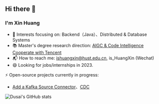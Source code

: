 ## Hi there 👋


<!--
**isHuangXin/isHuangXin** is a ✨ _special_ ✨ repository because its `README.md` (this file) appears on your GitHub profile.

Here are some ideas to get you started:

- 🔭 I’m currently working on ...
- 🌱 I’m currently learning ...
- 👯 I’m looking to collaborate on ...
- 🤔 I’m looking for help with ...
- 💬 Ask me about ...
- 📫 How to reach me: ...
- 😄 Pronouns: ...
- ⚡ Fun fact: ...
-->


<!-- - 🍊 I will continue postgraduate study in computer science at Huazhong University of Science and Technology this September.
- 📚 My research interests: Machine Learning, Compilation principle, Natural Language Processing for Code(NLP4Code).
- 💻 I’m currently working on designing and code-to-code matching algorithm.-->
<!-- - 💻 My current interests: Natural Language Processing for Code(NLP4Code), Compilers Principles. -->
### I'm Xin Huang

- 🔭 Interests focusing on: Backend（Java）、Distributed & Database Systems
- 📚 Master's degree research direction: [AIGC & Code Intelligence Cooperate with Tencent](https://github.com/isHuangXin/graphcodebert-two-stage-hash-code-search)
- 📬 How to reach me: ishuangxin@hust.edu.cn, is_HuangXin (Wechat)
- 😄 Looking for jobs/internships in 2023.
<!--   - I currently got a summer internship at [OceanBase](https://en.oceanbase.com/?utm_source=google_ads&utm_medium=keywords&utm_campaign=othersbrand&utm_term=exa_oceanbase&gclid=CjwKCAjwl6OiBhA2EiwAuUwWZSlmumxoKGc_fgEIKuCFwdaQS7hVXCoJe9KXLPMpcpPlIybqJDFY-xoCk8YQAvD_BwE) -->
<!-- Summer Internship 2023 @oceanbase |  -->

⚡ Open-source projects currently in progress: 
- [Add a Kafka Source Connector](https://issues.apache.org/jira/browse/GSOC-140)、[CDC](https://github.com/apache/shardingsphere/issues/24869)
<!-- Expected to gradute in 2024 & -->
<!-- Master's degree research direction, expected to gradute in 2024 -->
<!-- - Code Intelligence & AIGC -->
<!-- - Fast Code Search & Cooperate with Tencent -->

<!-- 📬 Feel free to contact me :)

- Email: ishuangxin@hust.edu.cn
- WeChat: is_HuangXin -->



![Dusai's GitHub stats](https://github-readme-stats.vercel.app/api?username=isHuangXin)
